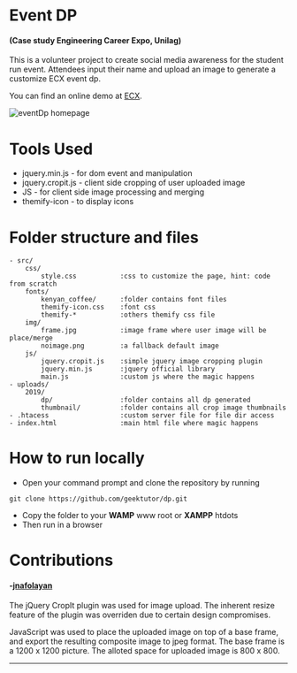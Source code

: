 # Event DP

#### (Case study Engineering Career Expo, Unilag)

This is a volunteer project to create social media awareness for the student run event. Attendees input their name and upload an image to generate a customize ECX event dp.

You can find an online demo at [ECX](https://ecx.website/dp).

![eventDp homepage](https://github.com/geektutor/dp/blob/master/screenshot.png)

# Tools Used

- jquery.min.js - for dom event and manipulation
- jquery.cropit.js - client side cropping of user uploaded image
- JS - for client side image processing and merging
- themify-icon - to display icons

# Folder structure and files

```
- src/
	css/
		style.css 			:css to customize the page, hint: code from scratch
	fonts/
		kenyan_coffee/		:folder contains font files
		themify-icon.css 	:font css
		themify-*			:others themify css file
	img/
		frame.jpg 			:image frame where user image will be place/merge
		noimage.png 		:a fallback default image
	js/
		jquery.cropit.js 	:simple jquery image cropping plugin
		jquery.min.js 		:jquery official library
		main.js 			:custom js where the magic happens
- uploads/
	2019/
		dp/					:folder contains all dp generated
		thumbnail/			:folder contains all crop image thumbnails
- .htacess					:custom server file for file dir access
- index.html 				:main html file where magic happens

```

# How to run locally

- Open your command prompt and clone the repository by running

`git clone https://github.com/geektutor/dp.git`

- Copy the folder to your **WAMP** www root or **XAMPP** htdots
- Then run in a browser

# Contributions

#### -[jnafolayan](https://github.com/jnafolayan)

The jQuery CropIt plugin was used for image upload. The inherent resize feature of the plugin was overriden due to certain design compromises.

JavaScript was used to place the uploaded image on top of a base frame, and export the resulting composite image to jpeg format. The base frame is a 1200 x 1200 picture. The alloted space for uploaded image is 800 x 800. 


---
